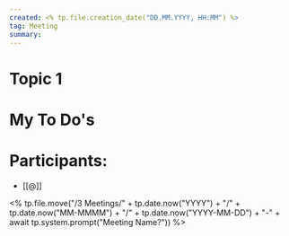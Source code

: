 ```yaml
---
created: <% tp.file.creation_date("DD.MM.YYYY, HH:MM") %>
tag: Meeting
summary: 
---
```


# Topic 1

# My To Do's


# Participants:
- [[@]]

<% tp.file.move("/3 Meetings/" + tp.date.now("YYYY") + "/" + tp.date.now("MM-MMMM") + "/" + tp.date.now("YYYY-MM-DD") + "-" + await tp.system.prompt("Meeting Name?")) %>
